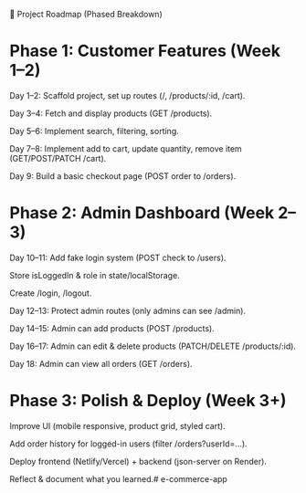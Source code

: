 📆 Project Roadmap (Phased Breakdown)
# Phase 1: Customer Features (Week 1–2)

Day 1–2: Scaffold project, set up routes (/, /products/:id, /cart).

Day 3–4: Fetch and display products (GET /products).

Day 5–6: Implement search, filtering, sorting.

Day 7–8: Implement add to cart, update quantity, remove item (GET/POST/PATCH /cart).

Day 9: Build a basic checkout page (POST order to /orders).

# Phase 2: Admin Dashboard (Week 2–3)

Day 10–11: Add fake login system (POST check to /users).

Store isLoggedIn & role in state/localStorage.

Create /login, /logout.

Day 12–13: Protect admin routes (only admins can see /admin).

Day 14–15: Admin can add products (POST /products).

Day 16–17: Admin can edit & delete products (PATCH/DELETE /products/:id).

Day 18: Admin can view all orders (GET /orders).

# Phase 3: Polish & Deploy (Week 3+)

Improve UI (mobile responsive, product grid, styled cart).

Add order history for logged-in users (filter /orders?userId=...).

Deploy frontend (Netlify/Vercel) + backend (json-server on Render).

Reflect & document what you learned.# e-commerce-app
